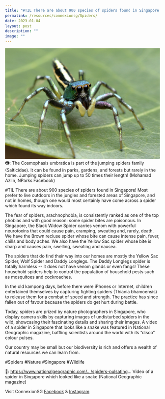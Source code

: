 ```yaml
---
title: "#TIL There are about 900 species of spiders found in Singapore!"
permalink: /resources/connexionsg/Spiders/
date: 2023-01-04
layout: post
description: ""
image: ""
---
```

![](/images/connexionsg/2023/Spider.jpg)
📷: The Cosmophasis umbratica is part of the jumping spiders family (Salticidae). It can be found in parks, gardens, and forests but rarely in the home. Jumping spiders can jump up to 50 times their length! (Mohamad Azlin, NParks Facebook)

#TIL There are about 900 species of spiders found in Singapore! Most prefer to live outdoors in the jungles and forested areas of Singapore, and not in homes, though one would most certainly have come across a spider which found its way indoors.

The fear of spiders, arachnophobia, is consistently ranked as one of the top phobias and with good reason: some spider bites are poisonous. In Singapore, the Black Widow Spider carries venom with powerful neurotoxins that could cause pain, cramping, sweating and, rarely, death. We have the Brown recluse spider whose bite can cause intense pain, fever, chills and body aches. We also have the Yellow Sac spider whose bite is sharp and causes pain, swelling, sweating and nausea.

The spiders that do find their way into our homes are mostly the Yellow Sac Spider, Wolf Spider and Daddy Longlegs. The Daddy Longlegs spider is totally harmless -- it does not have venom glands or even fangs! These household spiders help to control the population of household pests such as mosquitoes and cockroaches.

In the old kampong days, before there were iPhones or Internet, children entertained themselves by capturing fighting spiders (Thiania bhamoensis) to release them for a combat of speed and strength. The practice has since fallen out of favour because the spiders do get hurt during battle.

Today, spiders are prized by nature photographers in Singapore, who display camera skills by capturing images of undisturbed spiders in the wild, showcasing their fascinating details and sharing their images. A video of a spider in Singapore that looks like a snake was featured in National Geographic magazine, baffling scientists around the world with its “disco” colour pulses.

Our country may be small but our biodiversity is rich and offers a wealth of natural resources we can learn from.

#Spiders #Nature #Singapore #Wildlife

🔗: https://www.nationalgeographic.com/.../spiders-pulsating... Video of a spider in Singapore which looked like a snake (National Geographic magazine)

Visit ConnexionSG [Facebook](https://www.facebook.com/ConnexionSG) & [Instagram](https://www.instagram.com/connexionsg/)